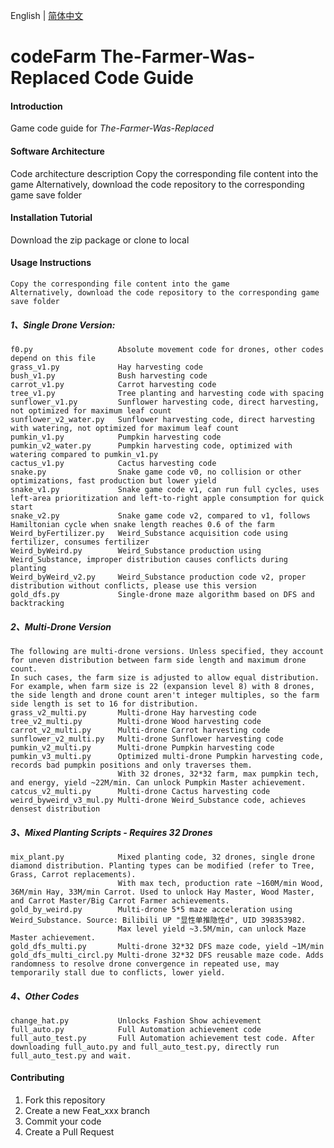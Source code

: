 English | [简体中文](README.md)
# codeFarm The-Farmer-Was-Replaced Code Guide

#### Introduction
Game code guide for *The-Farmer-Was-Replaced*

#### Software Architecture
Code architecture description
Copy the corresponding file content into the game
Alternatively, download the code repository to the corresponding game save folder

#### Installation Tutorial
Download the zip package or clone to local

#### Usage Instructions
    Copy the corresponding file content into the game
    Alternatively, download the code repository to the corresponding game save folder

##### 1、Single Drone Version:
    f0.py                   Absolute movement code for drones, other codes depend on this file
    grass_v1.py             Hay harvesting code
    bush_v1.py              Bush harvesting code
    carrot_v1.py            Carrot harvesting code
    tree_v1.py              Tree planting and harvesting code with spacing
    sunflower_v1.py         Sunflower harvesting code, direct harvesting, not optimized for maximum leaf count
    sunflower_v2_water.py   Sunflower harvesting code, direct harvesting with watering, not optimized for maximum leaf count
    pumkin_v1.py            Pumpkin harvesting code
    pumkin_v2_water.py      Pumpkin harvesting code, optimized with watering compared to pumkin_v1.py
    cactus_v1.py            Cactus harvesting code
    snake.py                Snake game code v0, no collision or other optimizations, fast production but lower yield
    snake_v1.py             Snake game code v1, can run full cycles, uses left-area prioritization and left-to-right apple consumption for quick start
    snake_v2.py             Snake game code v2, compared to v1, follows Hamiltonian cycle when snake length reaches 0.6 of the farm
    Weird_byFertilizer.py   Weird_Substance acquisition code using fertilizer, consumes fertilizer
    Weird_byWeird.py        Weird_Substance production using Weird_Substance, improper distribution causes conflicts during planting
    Weird_byWeird_v2.py     Weird_Substance production code v2, proper distribution without conflicts, please use this version
    gold_dfs.py             Single-drone maze algorithm based on DFS and backtracking

##### 2、Multi-Drone Version
    The following are multi-drone versions. Unless specified, they account for uneven distribution between farm side length and maximum drone count.
    In such cases, the farm size is adjusted to allow equal distribution. For example, when farm size is 22 (expansion level 8) with 8 drones,
    the side length and drone count aren't integer multiples, so the farm side length is set to 16 for distribution.
    grass_v2_multi.py       Multi-drone Hay harvesting code
    tree_v2_multi.py        Multi-drone Wood harvesting code
    carrot_v2_multi.py      Multi-drone Carrot harvesting code
    sunflower_v2_multi.py   Multi-drone Sunflower harvesting code
    pumkin_v2_multi.py      Multi-drone Pumpkin harvesting code
    pumkin_v3_multi.py      Optimized multi-drone Pumpkin harvesting code, records bad pumpkin positions and only traverses them.
                            With 32 drones, 32*32 farm, max pumpkin tech, and energy, yield ~22M/min. Can unlock Pumpkin Master achievement.
    catcus_v2_multi.py      Multi-drone Cactus harvesting code
    weird_byweird_v3_mul.py Multi-drone Weird_Substance code, achieves densest distribution

##### 3、Mixed Planting Scripts - Requires 32 Drones
    mix_plant.py            Mixed planting code, 32 drones, single drone diamond distribution. Planting types can be modified (refer to Tree, Grass, Carrot replacements).
                            With max tech, production rate ~160M/min Wood, 36M/min Hay, 33M/min Carrot. Used to unlock Hay Master, Wood Master, and Carrot Master/Big Carrot Farmer achievements.
    gold_by_weird.py        Multi-drone 5*5 maze acceleration using Weird_Substance. Source: Bilibili UP "显性单推隐性d", UID 398353982.
                            Max level yield ~3.5M/min, can unlock Maze Master achievement.
    gold_dfs_multi.py       Multi-drone 32*32 DFS maze code, yield ~1M/min
    gold_dfs_multi_circl.py Multi-drone 32*32 DFS reusable maze code. Adds randomness to resolve drone convergence in repeated use, may temporarily stall due to conflicts, lower yield.

##### 4、Other Codes
    change_hat.py           Unlocks Fashion Show achievement
    full_auto.py            Full Automation achievement code
    full_auto_test.py       Full Automation achievement test code. After downloading full_auto.py and full_auto_test.py, directly run full_auto_test.py and wait.

#### Contributing

1.  Fork this repository
2.  Create a new Feat_xxx branch
3.  Commit your code
4.  Create a Pull Request